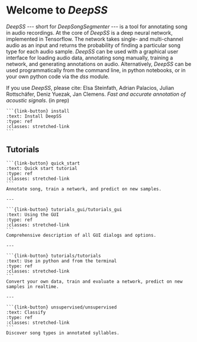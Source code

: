 # Welcome to _DeepSS_
_DeepSS_ --- short for _DeepSongSegmenter_ --- is a tool for annotating song in audio recordings. At the core of _DeepSS_ is a deep neural network, implemented in Tensorflow. The network takes single- and multi-channel audio as an input and returns the probability of finding a particular song type for each audio sample. _DeepSS_ can be used with a graphical user interface for loading audio data, annotating song manually, training a network, and generating annotations on audio. Alternatively, _DeepSS_ can be used programmatically from the command line, in python notebooks, or in your own python code via the _dss_ module.

If you use _DeepSS_, please cite:
Elsa Steinfath, Adrian Palacios, Julian Rottschäfer, Deniz Yuezak, Jan Clemens.
_Fast and accurate annotation of acoustic signals_.
(in prep)


````{panels}
```{link-button} install
:text: Install DeepSS
:type: ref
:classes: stretched-link
```
````


## Tutorials

````{panels}
```{link-button} quick_start
:text: Quick start tutorial
:type: ref
:classes: stretched-link
```
Annotate song, train a network, and predict on new samples.

---

```{link-button} tutorials_gui/tutorials_gui
:text: Using the GUI
:type: ref
:classes: stretched-link
```
Comprehensive description of all GUI dialogs and options.

---

```{link-button} tutorials/tutorials
:text: Use in python and from the terminal
:type: ref
:classes: stretched-link
```
Convert your own data, train and evaluate a network, predict on new samples in realtime.

---

```{link-button} unsupervised/unsupervised
:text: Classify
:type: ref
:classes: stretched-link
```
Discover song types in annotated syllables.

````